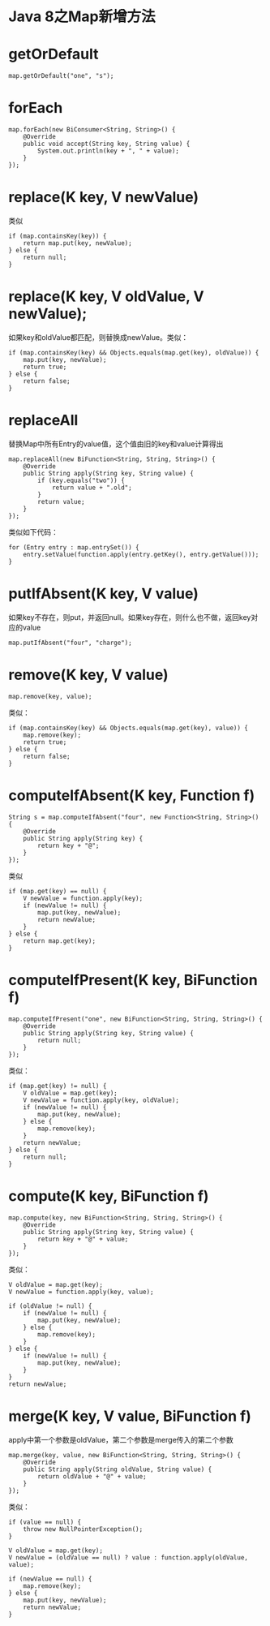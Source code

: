 # Java 8之Map新增方法

# getOrDefault

```
map.getOrDefault("one", "s");
```

# forEach

```
map.forEach(new BiConsumer<String, String>() {
    @Override
    public void accept(String key, String value) {
        System.out.println(key + ", " + value);
    }
});
```

# replace(K key, V newValue)

类似

```
if (map.containsKey(key)) {
    return map.put(key, newValue);
} else {
    return null;
}
```


# replace(K key, V oldValue, V newValue);

如果key和oldValue都匹配，则替换成newValue。类似：

```
if (map.containsKey(key) && Objects.equals(map.get(key), oldValue)) {
    map.put(key, newValue);
    return true;
} else {
    return false;
}
```

# replaceAll
替换Map中所有Entry的value值，这个值由旧的key和value计算得出

```
map.replaceAll(new BiFunction<String, String, String>() {
    @Override
    public String apply(String key, String value) {
        if (key.equals("two")) {
            return value + ".old";
        }
        return value;
    }
});
```

类似如下代码：

```
for (Entry entry : map.entrySet()) {
    entry.setValue(function.apply(entry.getKey(), entry.getValue()));
}
```

# putIfAbsent(K key, V value)

如果key不存在，则put，并返回null。如果key存在，则什么也不做，返回key对应的value

```
map.putIfAbsent("four", "charge");
```

# remove(K key, V value)

```
map.remove(key, value);
```

类似：

```
if (map.containsKey(key) && Objects.equals(map.get(key), value)) {
    map.remove(key);
    return true;
} else {
    return false;
}
```

# computeIfAbsent(K key, Function f)

```
String s = map.computeIfAbsent("four", new Function<String, String>() {
    @Override
    public String apply(String key) {
        return key + "@";
    }
});
```

类似

```
if (map.get(key) == null) {
    V newValue = function.apply(key);
    if (newValue != null) {
        map.put(key, newValue);
        return newValue;
    }
} else {
    return map.get(key);
}
```

# computeIfPresent(K key, BiFunction f)

```
map.computeIfPresent("one", new BiFunction<String, String, String>() {
    @Override
    public String apply(String key, String value) {
        return null;
    }
});
```

类似：

```
if (map.get(key) != null) {
    V oldValue = map.get(key);
    V newValue = function.apply(key, oldValue);
    if (newValue != null) {
        map.put(key, newValue);
    } else {
        map.remove(key);
    }
    return newValue;
} else {
    return null;
}
```

# compute(K key, BiFunction f)

```
map.compute(key, new BiFunction<String, String, String>() {
    @Override
    public String apply(String key, String value) {
        return key + "@" + value;
    }
});
```

类似：

```
V oldValue = map.get(key);
V newValue = function.apply(key, value);

if (oldValue != null) {
    if (newValue != null) {
        map.put(key, newValue);
    } else {
        map.remove(key);
    }
} else {
    if (newValue != null) {
        map.put(key, newValue);
    }
}
return newValue;
```

# merge(K key, V value, BiFunction f)

apply中第一个参数是oldValue，第二个参数是merge传入的第二个参数

```
map.merge(key, value, new BiFunction<String, String, String>() {
    @Override
    public String apply(String oldValue, String value) {
        return oldValue + "@" + value;
    }
});
```

类似：

```
if (value == null) {
    throw new NullPointerException();
}

V oldValue = map.get(key);
V newValue = (oldValue == null) ? value : function.apply(oldValue, value);

if (newValue == null) {
    map.remove(key);
} else {
    map.put(key, newValue);
    return newValue;
}
```
